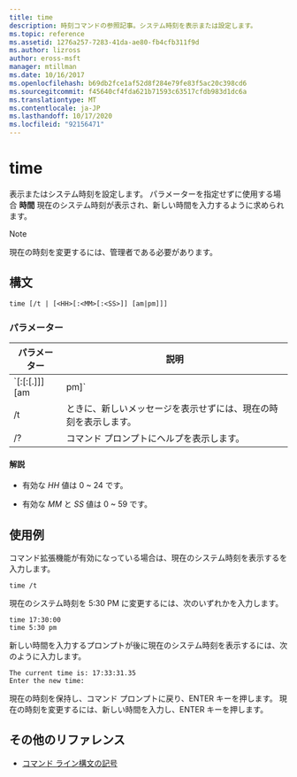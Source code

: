```yaml
---
title: time
description: 時刻コマンドの参照記事。システム時刻を表示または設定します。
ms.topic: reference
ms.assetid: 1276a257-7283-41da-ae80-fb4cfb311f9d
ms.author: lizross
author: eross-msft
manager: mtillman
ms.date: 10/16/2017
ms.openlocfilehash: b69db2fce1af52d8f284e79fe83f5ac20c398cd6
ms.sourcegitcommit: f45640cf4fda621b71593c63517cfdb983d1dc6a
ms.translationtype: MT
ms.contentlocale: ja-JP
ms.lasthandoff: 10/17/2020
ms.locfileid: "92156471"
---
```

# <a name="time"></a>time

表示またはシステム時刻を設定します。 パラメーターを指定せずに使用する場合 **時間** 現在のシステム時刻が表示され、新しい時間を入力するように求められます。

> [!NOTE]
> 現在の時刻を変更するには、管理者である必要があります。

## <a name="syntax"></a>構文

```
time [/t | [<HH>[:<MM>[:<SS>]] [am|pm]]]
```

### <a name="parameters"></a>パラメーター

| パラメーター | 説明 |
|--|--|
| `<HH>[:<MM>[:<SS>[.<NN>]]] [am | pm]` | システム時刻を指定された、新しい時間に設定 *HH* (必要)、時間単位で *MM* 分単位で、 *SS* の秒数。 *NN* の秒を指定するために使用できます。 値を区切る必要があります *HH*, 、*MM*, 、および *SS* コロン (::)。 *SS* と *NN* ピリオド (.) で区切る必要があります。<p>**Am**または**pm**が指定されていない場合、**時刻**は既定で24時間形式を使用します。 |
| /t | ときに、新しいメッセージを表示せずには、現在の時刻を表示します。 |
| /? | コマンド プロンプトにヘルプを表示します。 |

#### <a name="remarks"></a>解説

- 有効な *HH* 値は 0 ~ 24 です。

- 有効な *MM* と *SS* 値は 0 ~ 59 です。

## <a name="examples"></a>使用例

コマンド拡張機能が有効になっている場合は、現在のシステム時刻を表示するを入力します。

```
time /t
```

現在のシステム時刻を 5:30 PM に変更するには、次のいずれかを入力します。

```
time 17:30:00
time 5:30 pm
```

新しい時間を入力するプロンプトが後に現在のシステム時刻を表示するには、次のように入力します。

```
The current time is: 17:33:31.35
Enter the new time:
```

現在の時刻を保持し、コマンド プロンプトに戻り、ENTER キーを押します。 現在の時刻を変更するには、新しい時間を入力し、ENTER キーを押します。

## <a name="additional-references"></a>その他のリファレンス

- [コマンド ライン構文の記号](command-line-syntax-key.md)
